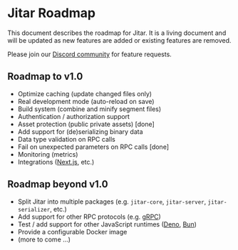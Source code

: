 
# Jitar Roadmap

This document describes the roadmap for Jitar. It is a living document and will be updated as new features are added or existing features are removed.

Please join our [Discord community](https://discord.gg/Bqwy8azp5R) for feature requests.

## Roadmap to v1.0

* Optimize caching (update changed files only)
* Real development mode (auto-reload on save)
* Build system (combine and minify segment files)
* Authentication / authorization support
* Asset protection (public private assets) [done]
* Add support for (de)serializing binary data
* Data type validation on RPC calls
* Fail on unexpected parameters on RPC calls [done]
* Monitoring (metrics)
* Integrations ([Next.js](https://nextjs.org/), etc.)

## Roadmap beyond v1.0

* Split Jitar into multiple packages (e.g. `jitar-core`, `jitar-server`, `jitar-serializer`, etc.)
* Add support for other RPC protocols (e.g. [gRPC](https://grpc.io/))
* Test / add support for other JavaScript runtimes ([Deno](https://deno.land/), [Bun](https://bun.sh/))
* Provide a configurable Docker image
* (more to come ...)
